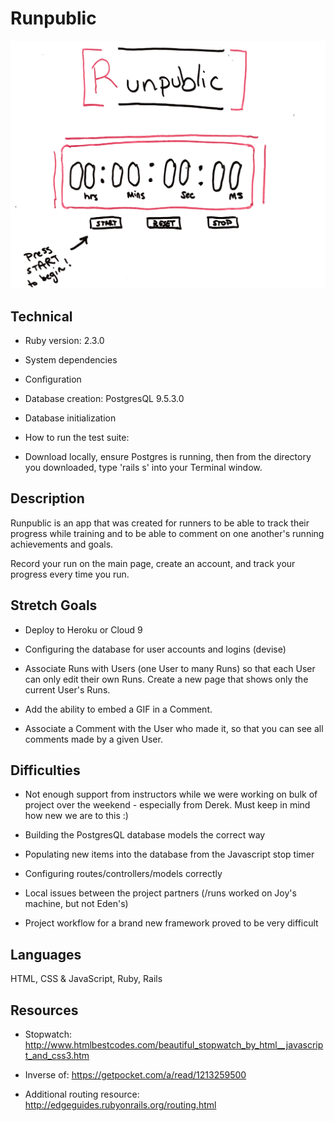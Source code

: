 # Runpublic

<img src="https://github.com/ediesyoum/runpublic-app/blob/master/app/assets/images/wireframe2.png" />

## Technical

* Ruby version: 2.3.0

* System dependencies

* Configuration

* Database creation: PostgresQL 9.5.3.0

* Database initialization

* How to run the test suite:

- Download locally, ensure Postgres is running, then from the directory you downloaded, type 'rails s' into your Terminal window.

## Description

Runpublic is an app that was created for runners to be able to track their progress while training and to be able to comment on one another's running achievements and goals.

Record your run on the main page, create an account, and track your progress every time you run.

## Stretch Goals

- Deploy to Heroku or Cloud 9

- Configuring the database for user accounts and logins (devise)

- Associate Runs with Users (one User to many Runs) so that each User can only edit their own Runs. Create a new page that shows only the current User's Runs.

- Add the ability to embed a GIF in a Comment.

- Associate a Comment with the User who made it, so that you can see all comments made by a given User.

## Difficulties

- Not enough support from instructors while we were working on bulk of project over the weekend - especially from Derek. Must keep in mind how new we are to this :)

- Building the PostgresQL database models the correct way

- Populating new items into the database from the Javascript stop timer

- Configuring routes/controllers/models correctly

- Local issues between the project partners (/runs worked on Joy's machine, but not Eden's)

- Project workflow for a brand new framework proved to be very difficult

## Languages

HTML, CSS & JavaScript, Ruby, Rails

## Resources

- Stopwatch: http://www.htmlbestcodes.com/beautiful_stopwatch_by_html__javascript_and_css3.htm

- Inverse of: https://getpocket.com/a/read/1213259500

- Additional routing resource: http://edgeguides.rubyonrails.org/routing.html
